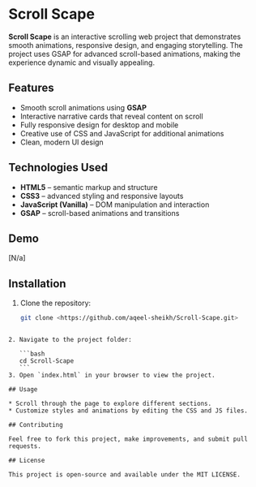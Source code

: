 # Scroll Scape

**Scroll Scape** is an interactive scrolling web project that demonstrates smooth animations, responsive design, and engaging storytelling. The project uses GSAP for advanced scroll-based animations, making the experience dynamic and visually appealing.

## Features

- Smooth scroll animations using **GSAP**
- Interactive narrative cards that reveal content on scroll
- Fully responsive design for desktop and mobile
- Creative use of CSS and JavaScript for additional animations
- Clean, modern UI design

## Technologies Used

- **HTML5** – semantic markup and structure  
- **CSS3** – advanced styling and responsive layouts  
- **JavaScript (Vanilla)** – DOM manipulation and interaction  
- **GSAP** – scroll-based animations and transitions  

## Demo

[N/a]

## Installation

1. Clone the repository:  
   ```bash
   git clone <https://github.com/aqeel-sheikh/Scroll-Scape.git>
````

2. Navigate to the project folder:

   ```bash
   cd Scroll-Scape
   ```
3. Open `index.html` in your browser to view the project.

## Usage

* Scroll through the page to explore different sections.
* Customize styles and animations by editing the CSS and JS files.

## Contributing

Feel free to fork this project, make improvements, and submit pull requests.

## License

This project is open-source and available under the MIT LICENSE.